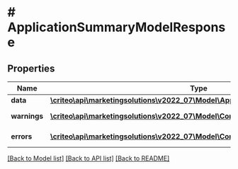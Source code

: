 # # ApplicationSummaryModelResponse

## Properties

Name | Type | Description | Notes
------------ | ------------- | ------------- | -------------
**data** | [**\criteo\api\marketingsolutions\v2022_07\Model\ApplicationSummaryModelResource**](ApplicationSummaryModelResource.md) |  | [optional]
**warnings** | [**\criteo\api\marketingsolutions\v2022_07\Model\CommonProblem[]**](CommonProblem.md) |  | [optional] [readonly]
**errors** | [**\criteo\api\marketingsolutions\v2022_07\Model\CommonProblem[]**](CommonProblem.md) |  | [optional] [readonly]

[[Back to Model list]](../../README.md#models) [[Back to API list]](../../README.md#endpoints) [[Back to README]](../../README.md)
